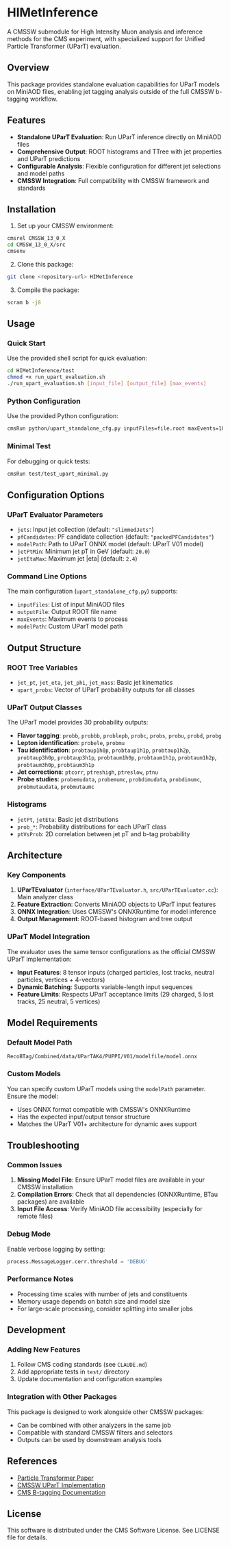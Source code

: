 # HIMetInference

A CMSSW submodule for High Intensity Muon analysis and inference methods for the CMS experiment, with specialized support for Unified Particle Transformer (UParT) evaluation.

## Overview

This package provides standalone evaluation capabilities for UParT models on MiniAOD files, enabling jet tagging analysis outside of the full CMSSW b-tagging workflow.

## Features

- **Standalone UParT Evaluation**: Run UParT inference directly on MiniAOD files
- **Comprehensive Output**: ROOT histograms and TTree with jet properties and UParT predictions
- **Configurable Analysis**: Flexible configuration for different jet selections and model paths
- **CMSSW Integration**: Full compatibility with CMSSW framework and standards

## Installation

1. Set up your CMSSW environment:
```bash
cmsrel CMSSW_13_0_X
cd CMSSW_13_0_X/src
cmsenv
```

2. Clone this package:
```bash
git clone <repository-url> HIMetInference
```

3. Compile the package:
```bash
scram b -j8
```

## Usage

### Quick Start

Use the provided shell script for quick evaluation:

```bash
cd HIMetInference/test
chmod +x run_upart_evaluation.sh
./run_upart_evaluation.sh [input_file] [output_file] [max_events]
```

### Python Configuration

Use the provided Python configuration:

```bash
cmsRun python/upart_standalone_cfg.py inputFiles=file.root maxEvents=1000
```

### Minimal Test

For debugging or quick tests:

```bash
cmsRun test/test_upart_minimal.py
```

## Configuration Options

### UParT Evaluator Parameters

- `jets`: Input jet collection (default: `"slimmedJets"`)
- `pfCandidates`: PF candidate collection (default: `"packedPFCandidates"`)
- `modelPath`: Path to UParT ONNX model (default: UParT V01 model)
- `jetPtMin`: Minimum jet pT in GeV (default: `20.0`)
- `jetEtaMax`: Maximum jet |eta| (default: `2.4`)

### Command Line Options

The main configuration (`upart_standalone_cfg.py`) supports:

- `inputFiles`: List of input MiniAOD files
- `outputFile`: Output ROOT file name
- `maxEvents`: Maximum events to process
- `modelPath`: Custom UParT model path

## Output Structure

### ROOT Tree Variables

- `jet_pt`, `jet_eta`, `jet_phi`, `jet_mass`: Basic jet kinematics
- `upart_probs`: Vector of UParT probability outputs for all classes

### UParT Output Classes

The UParT model provides 30 probability outputs:
- **Flavor tagging**: `probb`, `probbb`, `problepb`, `probc`, `probs`, `probu`, `probd`, `probg`
- **Lepton identification**: `probele`, `probmu`
- **Tau identification**: `probtaup1h0p`, `probtaup1h1p`, `probtaup1h2p`, `probtaup3h0p`, `probtaup3h1p`, `probtaum1h0p`, `probtaum1h1p`, `probtaum1h2p`, `probtaum3h0p`, `probtaum3h1p`
- **Jet corrections**: `ptcorr`, `ptreshigh`, `ptreslow`, `ptnu`
- **Probe studies**: `probemudata`, `probemumc`, `probdimudata`, `probdimumc`, `probmutaudata`, `probmutaumc`

### Histograms

- `jetPt`, `jetEta`: Basic jet distributions
- `prob_*`: Probability distributions for each UParT class
- `ptVsProb`: 2D correlation between jet pT and b-tag probability

## Architecture

### Key Components

1. **UParTEvaluator** (`interface/UParTEvaluator.h`, `src/UParTEvaluator.cc`): Main analyzer class
2. **Feature Extraction**: Converts MiniAOD objects to UParT input features
3. **ONNX Integration**: Uses CMSSW's ONNXRuntime for model inference
4. **Output Management**: ROOT-based histogram and tree output

### UParT Model Integration

The evaluator uses the same tensor configurations as the official CMSSW UParT implementation:

- **Input Features**: 8 tensor inputs (charged particles, lost tracks, neutral particles, vertices + 4-vectors)
- **Dynamic Batching**: Supports variable-length input sequences
- **Feature Limits**: Respects UParT acceptance limits (29 charged, 5 lost tracks, 25 neutral, 5 vertices)

## Model Requirements

### Default Model Path
```
RecoBTag/Combined/data/UParTAK4/PUPPI/V01/modelfile/model.onnx
```

### Custom Models

You can specify custom UParT models using the `modelPath` parameter. Ensure the model:
- Uses ONNX format compatible with CMSSW's ONNXRuntime
- Has the expected input/output tensor structure
- Matches the UParT V01+ architecture for dynamic axes support

## Troubleshooting

### Common Issues

1. **Missing Model File**: Ensure UParT model files are available in your CMSSW installation
2. **Compilation Errors**: Check that all dependencies (ONNXRuntime, BTau packages) are available
3. **Input File Access**: Verify MiniAOD file accessibility (especially for remote files)

### Debug Mode

Enable verbose logging by setting:
```python
process.MessageLogger.cerr.threshold = 'DEBUG'
```

### Performance Notes

- Processing time scales with number of jets and constituents
- Memory usage depends on batch size and model size
- For large-scale processing, consider splitting into smaller jobs

## Development

### Adding New Features

1. Follow CMS coding standards (see `CLAUDE.md`)
2. Add appropriate tests in `test/` directory
3. Update documentation and configuration examples

### Integration with Other Packages

This package is designed to work alongside other CMSSW packages:
- Can be combined with other analyzers in the same job
- Compatible with standard CMSSW filters and selectors
- Outputs can be used by downstream analysis tools

## References

- [Particle Transformer Paper](https://arxiv.org/abs/2202.03772)
- [CMSSW UParT Implementation](https://github.com/cms-sw/cmssw/tree/master/RecoBTag/ONNXRuntime)
- [CMS B-tagging Documentation](https://twiki.cern.ch/twiki/bin/view/CMS/BtagRecommendation)

## License

This software is distributed under the CMS Software License. See LICENSE file for details.